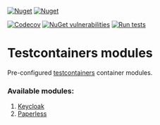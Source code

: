 [![Nuget](https://img.shields.io/nuget/v/VMelnalksnis.Testcontainers.Keycloak?label=Keycloak)](https://www.nuget.org/packages/VMelnalksnis.Testcontainers.Keycloak/)
[![Nuget](https://img.shields.io/nuget/v/VMelnalksnis.Testcontainers.Paperless?label=Paperless)](https://www.nuget.org/packages/VMelnalksnis.Testcontainers.Paperless/)

[![Codecov](https://img.shields.io/codecov/c/github/VMelnalksnis/Testcontainers)](https://app.codecov.io/gh/VMelnalksnis/NordigenDotNet)
[![NuGet vulnerabilities](https://github.com/VMelnalksnis/Testcontainers/actions/workflows/nuget-vulnerabilities.yml/badge.svg)](https://github.com/VMelnalksnis/Testcontainers/actions/workflows/nuget-vulnerabilities.yml)
[![Run tests](https://github.com/VMelnalksnis/Testcontainers/actions/workflows/test.yml/badge.svg)](https://github.com/VMelnalksnis/Testcontainers/actions/workflows/test.yml)

# Testcontainers modules

Pre-configured [testcontainers](https://github.com/testcontainers/testcontainers-dotnet) container modules.

### Available modules:
1. [Keycloak](./source/VMelnalksnis.Testcontainers.Keycloak/README.md)
2. [Paperless](./source/VMelnalksnis.Testcontainers.Paperless/README.md)
